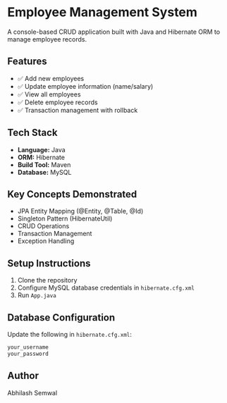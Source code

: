 # Employee Management System

A console-based CRUD application built with Java and Hibernate ORM to manage employee records.

## Features
- ✅ Add new employees
- ✅ Update employee information (name/salary)
- ✅ View all employees
- ✅ Delete employee records
- ✅ Transaction management with rollback

## Tech Stack
- **Language:** Java
- **ORM:** Hibernate
- **Build Tool:** Maven
- **Database:** MySQL

## Key Concepts Demonstrated
- JPA Entity Mapping (@Entity, @Table, @Id)
- Singleton Pattern (HibernateUtil)
- CRUD Operations
- Transaction Management
- Exception Handling

## Setup Instructions
1. Clone the repository
2. Configure MySQL database credentials in `hibernate.cfg.xml`
3. Run `App.java`

## Database Configuration
Update the following in `hibernate.cfg.xml`:
```xml
your_username
your_password
```

## Author
Abhilash Semwal
```
